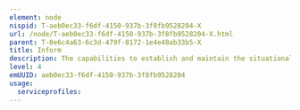 ```yaml
---
element: node
nispid: T-aeb0ec33-f6df-4150-937b-3f8fb9528204-X
url: /node/T-aeb0ec33-f6df-4150-937b-3f8fb9528204-X.html
parent: T-0e6c4a63-6c3d-479f-8172-1e4e48ab33b5-X
title: Inform
description: The capabilities to establish and maintain the situational awareness and level of knowledge required to allow commanders at all levels to make timely and informed decisions.
level: 4
emUUID: aeb0ec33-f6df-4150-937b-3f8fb9528204
usage:
  serviceprofiles:
---
```

